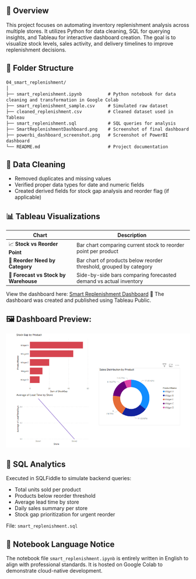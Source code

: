 ## 📌 Overview
This project focuses on automating inventory replenishment analysis across multiple stores. It utilizes Python for data cleaning, SQL for querying insights, and Tableau for interactive dashboard creation. The goal is to visualize stock levels, sales activity, and delivery timelines to improve replenishment decisions.

## 📁 Folder Structure
```
04_smart_replenishment/
│
├── smart_replenishment.ipynb          # Python notebook for data cleaning and transformation in Google Colab
├── smart_replenishment_sample.csv     # Simulated raw dataset
├── cleaned_replenishment.csv          # Cleaned dataset used in Tableau
├── smart_replenishment.sql            # SQL queries for analysis
├── SmartReplenishmentDashboard.png    # Screenshot of final dashboard
├── powerbi_dashboard_screenshot.png   # Screenshot of PowerBI dashboard
└── README.md                          # Project documentation
```

## 🧹 Data Cleaning
- Removed duplicates and missing values
- Verified proper data types for date and numeric fields
- Created derived fields for stock gap analysis and reorder flag (if applicable)

## 📊 Tableau Visualizations
| Chart | Description |
|-------|-------------|
| 📈 **Stock vs Reorder Point** | Bar chart comparing current stock to reorder point per product |
| 🧾 **Reorder Need by Category** | Bar chart of products below reorder threshold, grouped by category |
| 🔁 **Forecast vs Stock by Warehouse** | Side-by-side bars comparing forecasted demand vs actual inventory |

View the dashboard here: [Smart Replenishment Dashboard](https://public.tableau.com/app/profile/zheng.lyu6601/viz/Smart_replenishment/Smart_replenishment) 📌 The dashboard was created and published using Tableau Public.

## 🖼️ Dashboard Preview:  
![Power BI Dashboard](./powerbi_dashboard_screenshot.png)

## 🧠 SQL Analytics
Executed in SQLFiddle to simulate backend queries:
- Total units sold per product
- Products below reorder threshold
- Average lead time by store
- Daily sales summary per store
- Stock gap prioritization for urgent reorder

File: `smart_replenishment.sql`

## 💬 Notebook Language Notice
The notebook file `smart_replenishment.ipynb` is entirely written in English to align with professional standards. It is hosted on Google Colab to demonstrate cloud-native development.
